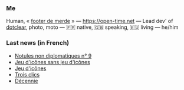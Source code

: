 ### Me

Human, « [footer de merde](https://open-time.net/post/2013/07/17/La-veritable-histoire-du-Footer-de-merde-) » — https://open-time.net — Lead dev' of [dotclear](https://git.dotclear.org/dev/dotclear), photo, moto — 🇫🇷 native, 🇬🇧 speaking, 🇪🇺 living — he/him

### Last news (in French)

<!-- BLOG-POST-LIST:START -->
- [Notules non diplomatiques n° 9](https://open-time.net/post/2022/05/18/Notules-non-diplomatiques-n-9)
- [Jeu d&#39;icônes sans jeu d&#39;icônes](https://open-time.net/post/2022/05/17/Jeu-d-icones-sans-jeu-d-icones)
- [Jeu d&#39;icônes](https://open-time.net/post/2022/05/16/Jeu-d-icones)
- [Trois clics](https://open-time.net/post/2022/05/15/Trois-clics)
- [Décennie](https://open-time.net/post/2022/05/14/Decennie)
<!-- BLOG-POST-LIST:END -->

